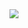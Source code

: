 <img src="https://capsule-render.vercel.app/api?type=wave&color=auto&height=300&section=header&text=Rach&fontSize=90" />
